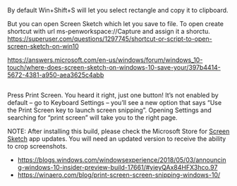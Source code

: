 By default Win+Shift+S will let you select rectangle and copy it to clipboard.

But you can open Screen Sketch which let you save to file. To open create shortcut with url ms-penworkspace://Capture and assign it a shorctu. https://superuser.com/questions/1297745/shortcut-or-script-to-open-screen-sketch-on-win10

https://answers.microsoft.com/en-us/windows/forum/windows_10-touch/where-does-screen-sketch-on-windows-10-save-your/397b4414-5672-4381-a950-aea3625c4abb

##

Press Print Screen. You heard it right, just one button! It’s not enabled by default – go to Keyboard Settings – you’ll see a new option that says “Use the Print Screen key to launch screen snipping”. Opening Settings and searching for “print screen” will take you to the right page.

NOTE: After installing this build, please check the Microsoft Store for [Screen Sketch](https://www.microsoft.com/en-us/store/p/screen-sketch/9mz95kl8mr0l) app updates. You will need an updated version to receive the ability to crop screenshots.

- https://blogs.windows.com/windowsexperience/2018/05/03/announcing-windows-10-insider-preview-build-17661/#yieyQAx84HFX3hco.97
- https://winaero.com/blog/print-screen-screen-snipping-windows-10/
